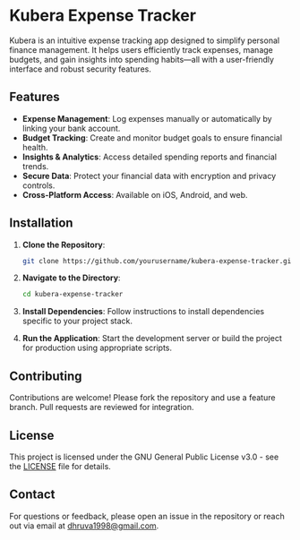 # Kubera Expense Tracker

Kubera is an intuitive expense tracking app designed to simplify personal finance management. It helps users efficiently track expenses, manage budgets, and gain insights into spending habits—all with a user-friendly interface and robust security features.

## Features

-   **Expense Management**: Log expenses manually or automatically by linking your bank account.
-   **Budget Tracking**: Create and monitor budget goals to ensure financial health.
-   **Insights & Analytics**: Access detailed spending reports and financial trends.
-   **Secure Data**: Protect your financial data with encryption and privacy controls.
-   **Cross-Platform Access**: Available on iOS, Android, and web.

## Installation

1. **Clone the Repository**:

    ```bash
    git clone https://github.com/yourusername/kubera-expense-tracker.git
    ```

2. **Navigate to the Directory**:

    ```bash
    cd kubera-expense-tracker
    ```

3. **Install Dependencies**:
   Follow instructions to install dependencies specific to your project stack.

4. **Run the Application**:
   Start the development server or build the project for production using appropriate scripts.

## Contributing

Contributions are welcome! Please fork the repository and use a feature branch. Pull requests are reviewed for integration.

## License

This project is licensed under the GNU General Public License v3.0 - see the [LICENSE](LICENSE) file for details.

## Contact

For questions or feedback, please open an issue in the repository or reach out via email at [dhruva1998@gmail.com](mailto:dhruva1998@gmail.com).
